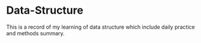 # Data-Structure
This is a record of my learning of data structure which include daily practice and methods summary. 
